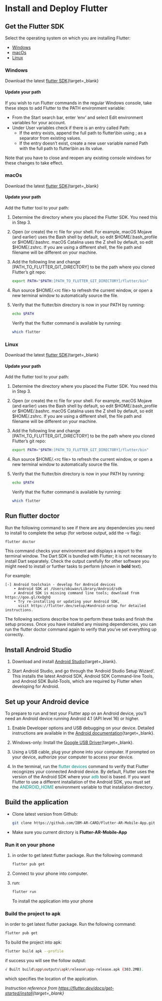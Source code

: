 # Install and Deploy Flutter

## Get the Flutter SDK  

Select the operating system on which you are installing Flutter:

+ [Windows](#windows)
+ [macOs](#macos)
+ [Linux](#linux)

### **Windows**

Download the latest [flutter SDK](https://flutter.dev/docs/development/tools/sdk/releases?tab=windows){target=_blank}

#### **Update your path**

If you wish to run Flutter commands in the regular Windows console, take these steps to add Flutter to the PATH environment variable:

+ From the Start search bar, enter ‘env’ and select Edit environment variables for your account.
+ Under User variables check if there is an entry called Path:
  + If the entry exists, append the full path to flutter\bin using ; as a separator from existing values.
  + If the entry doesn’t exist, create a new user variable named Path with the full path to flutter\bin as its value.
  
Note that you have to close and reopen any existing console windows for these changes to take effect.

### **macOs**

Download the latest [flutter SDK](https://flutter.dev/docs/development/tools/sdk/releases?tab=macos){target=_blank}

#### **Update your path**  

Add the flutter tool to your path:

1. Determine the directory where you placed the Flutter SDK. You need this in Step 3.
2. Open (or create) the rc file for your shell. For example, macOS Mojave (and earlier) uses the Bash shell by default, so edit $HOME/.bash_profile or $HOME/.bashrc. macOS Catalina uses the Z shell by default, so edit $HOME/.zshrc. If you are using a different shell, the file path and filename will be different on your machine.

3. Add the following line and change [PATH_TO_FLUTTER_GIT_DIRECTORY] to be the path where you cloned Flutter’s git repo:  

    ```bash
    export PATH="$PATH:[PATH_TO_FLUTTER_GIT_DIRECTORY]/flutter/bin"
    ```

4. Run source $HOME/.<rc file\> to refresh the current window, or open a new terminal window to automatically source the file.
5. Verify that the flutter/bin directory is now in your PATH by running:  

    ```bash
    echo $PATH
    ```

    Verify that the flutter command is available by running:

    ```bash
    which flutter
    ```

### **Linux**

Download the latest [flutter SDK](https://flutter.dev/docs/development/tools/sdk/releases?tab=linux){target=_blank}

#### **Update your path**

Add the flutter tool to your path:

1. Determine the directory where you placed the Flutter SDK. You need this in Step 3.
2. Open (or create) the rc file for your shell. For example, macOS Mojave (and earlier) uses the Bash shell by default, so edit $HOME/.bash_profile or $HOME/.bashrc. macOS Catalina uses the Z shell by default, so edit $HOME/.zshrc. If you are using a different shell, the file path and filename will be different on your machine.

3. Add the following line and change [PATH_TO_FLUTTER_GIT_DIRECTORY] to be the path where you cloned Flutter’s git repo:  

    ```bash
    export PATH="$PATH:[PATH_TO_FLUTTER_GIT_DIRECTORY]/flutter/bin"
    ```

4. Run source $HOME/.<rc file\> to refresh the current window, or open a new terminal window to automatically source the file.
5. Verify that the flutter/bin directory is now in your PATH by running:  

    ```bash
    echo $PATH
    ```

    Verify that the flutter command is available by running:

    ```bash
    which flutter
    ```

## **Run flutter doctor**

Run the following command to see if there are any dependencies you need to install to complete the setup (for verbose output, add the -v flag):

```bash
flutter doctor
```

This command checks your environment and displays a report to the terminal window. The Dart SDK is bundled with Flutter; it is not necessary to install Dart separately. Check the output carefully for other software you might need to install or further tasks to perform (shown in **bold** text).

For example:

```
[-] Android toolchain - develop for Android devices
    • Android SDK at /Users/obiwan/Library/Android/sdk
    ✗ Android SDK is missing command line tools; download from https://goo.gl/XxQghQ
    • Try re-installing or updating your Android SDK,
      visit https://flutter.dev/setup/#android-setup for detailed instructions.
```

The following sections describe how to perform these tasks and finish the setup process. Once you have installed any missing dependencies, you can run the flutter doctor command again to verify that you’ve set everything up correctly.

## Install Android Studio

1. Download and install [Android Studio](https://developer.android.com/studio){target=_blank}.

2. Start Android Studio, and go through the ‘Android Studio Setup Wizard’. This installs the latest Android SDK, Android SDK Command-line Tools, and Android SDK Build-Tools, which are required by Flutter when developing for Android.

## Set up your Android device

To prepare to run and test your Flutter app on an Android device, you’ll need an Android device running Android 4.1 (API level 16) or higher.

1. Enable Developer options and USB debugging on your device. Detailed instructions are available in the [Android documentation](https://developer.android.com/studio/debug/dev-options){target=_blank}.

2. Windows-only: Install the [Google USB Driver](https://developer.android.com/studio/run/win-usb){target=_blank}.

3. Using a USB cable, plug your phone into your computer. If prompted on your device, authorize your computer to access your device.

4. In the terminal, run the <span style="color:#008f83">flutter devices</span> command to verify that Flutter recognizes your connected Android device. By default, Flutter uses the version of the Android SDK where your <span style="color:#008f83">adb</span> tool is based. If you want Flutter to use a different installation of the Android SDK, you must set the <span style="color:#008f83">ANDROID_HOME</span> environment variable to that installation directory.

## **Build the application**

+ Clone latest version from Github:

    ```bash
    git clone https://github.com/IBM-AR-CARD/Flutter-AR-Mobile-App.git
    ```

+ Make sure you current dirctory is **Flutter-AR-Mobile-App**

### Run it on your phone

1. in order to get latest flutter package. Run the following command:

    ```bash
    flutter pub get
    ```  

2. Connect to your phone into computer.

3. run:

    ```bash
    flutter run
    ```

    To install the application into your phone

### Build the project to apk

in order to get latest flutter package. Run the following command:

```bash
flutter pub get
```  

To build the project into apk:

```bash
flutter build apk --profile
```  

if success you will see the follow output:

```bash
√ Built build\app\outputs\apk\release\app-release.apk (303.2MB).
```

which specifies the location of the application. 

*Instruction reference from <https://flutter.dev/docs/get-started/install>{target=_blank}*
